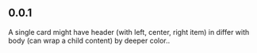 ## 0.0.1

A single card might have header (with left, center, right item) in differ with body (can wrap a child content) by deeper color..